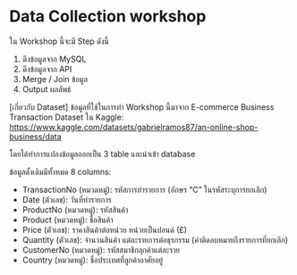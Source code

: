# Data Collection workshop

ใน Workshop นี้จะมี Step ดังนี้
1) ดึงข้อมูลจาก MySQL
2) ดึงข้อมูลจาก API
3) Merge / Join ข้อมูล
4) Output ผลลัพธ์

[เกี่ยวกับ Dataset] ข้อมูลที่ใช้ในการทำ Workshop นี้มาจาก E-commerce Business Transaction Dataset ใน Kaggle: https://www.kaggle.com/datasets/gabrielramos87/an-online-shop-business/data

โดยได้ทำการแปลงข้อมูลออกเป็น 3 table และนำเข้า database

ข้อมูลดั้งเดิมมีทั้งหมด 8 columns:

- TransactionNo (หมวดหมู่): รหัสการทำรายการ (อักษร “C” ในรหัสระบุการยกเลิก)
- Date (ตัวเลข): วันที่ทำรายการ
- ProductNo (หมวดหมู่): รหัสสินค้า
- Product (หมวดหมู่): ชื่อสินค้า
- Price (ตัวเลข): ราคาสินค้าต่อหน่วย หน่วยเป็นปอนด์ (£)
- Quantity (ตัวเลข): จำนวนสินค้า แต่ละรายการต่อธุรกรรม (ค่าติดลบหมายถึงรายการที่ยกเลิก)
- CustomerNo (หมวดหมู่): รหัสสมาชิกลุกค้าแต่ละราย
- Country (หมวดหมู่): ชื่อประเทศที่ลูกค้าอาศัยอยู่